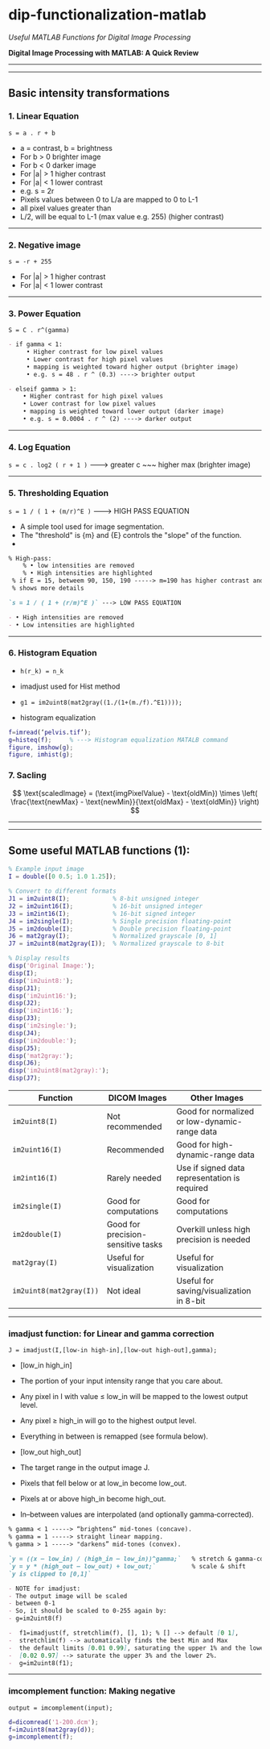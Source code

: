 # dip-functionalization-matlab

 *Useful MATLAB Functions for Digital Image Processing*

**Digital Image Processing with MATLAB: A Quick Review** 

-------------------------------------
-------------------------------------
## Basic intensity transformations

### 1. Linear Equation

`s = a . r + b`

-  a = contrast,  b = brightness
-  For b > 0 brighter image
-  For b < 0 darker image
-  For |a| > 1 higher contrast
-  For |a| < 1 lower contrast
-  e.g. s = 2r
-  Pixels values between 0 to L/a are mapped to 0 to L-1
-  all pixel values greater than 
-  L/2, will be equal to L-1 (max value e.g. 255) (higher contrast)
- -------------------------------------------------------
### 2. Negative image

`s = -r + 255`
- For |a| > 1 higher contrast
- For |a| < 1 lower contrast
- -------------------------------------------------------
### 3. Power Equation

`S = C . r^(gamma)`
```markdown
- if gamma < 1:
     • Higher contrast for low pixel values
     • Lower contrast for high pixel values
     • mapping is weighted toward higher output (brighter image)
     • e.g. s = 48 . r ^ (0.3) ----> brighter output

- elseif gamma > 1:
    • Higher contrast for high pixel values
    • Lower contrast for low pixel values
    • mapping is weighted toward lower output (darker image) 
    • e.g. s = 0.0004 . r ^ (2) ----> darker output
```
- -------------------------------------------------------
### 4. Log Equation

`s = c . log2 ( r + 1 )`  ---> greater c ~~~ higher max (brighter image)
- -------------------------------------------------------
### 5. Thresholding Equation


`s = 1 / ( 1 + (m/r)^E )` ---> HIGH PASS EQUATION

- A simple tool used for image segmentation.
- The "threshold" is {m} and {E} controls the "slope" of the function.
- 
```markdown 
% High-pass:
    % • low intensities are removed
    % • High intensities are highlighted
 % if E = 15, betweem 90, 150, 190 -----> m=190 has higher contrast and
 % shows more details
```

```markdown
`s = 1 / ( 1 + (r/m)^E )` ---> LOW PASS EQUATION

- • High intensities are removed
- • Low intensities are highlighted
```
- -------------------------------------------------------

### 6. Histogram Equation

- `h(r_k) = n_k`

- imadjust used for Hist method
- `g1 = im2uint8(mat2gray((1./(1+(m./f).^E1))));`
- histogram equalization 

```matlab
f=imread(‘pelvis.tif’);
g=histeq(f);     % ---> Histogram equalization MATALB command
figure, imshow(g);
figure, imhist(g);
```
### 7. Sacling

$$
\text{scaledImage} = (\text{imgPixelValue} - \text{oldMin}) \times \left( \frac{\text{newMax} - \text{newMin}}{\text{oldMax} - \text{oldMin}} \right)
$$

---------------------------------------
---------------------------------------
## Some useful MATLAB functions (1):

```matlab
% Example input image
I = double([0 0.5; 1.0 1.25]);

% Convert to different formats
J1 = im2uint8(I);            % 8-bit unsigned integer
J2 = im2uint16(I);           % 16-bit unsigned integer
J3 = im2int16(I);            % 16-bit signed integer
J4 = im2single(I);           % Single precision floating-point
J5 = im2double(I);           % Double precision floating-point
J6 = mat2gray(I);            % Normalized grayscale [0, 1]
J7 = im2uint8(mat2gray(I));  % Normalized grayscale to 8-bit

% Display results
disp('Original Image:');
disp(I);
disp('im2uint8:');
disp(J1);
disp('im2uint16:');
disp(J2);
disp('im2int16:');
disp(J3);
disp('im2single:');
disp(J4);
disp('im2double:');
disp(J5);
disp('mat2gray:');
disp(J6);
disp('im2uint8(mat2gray):');
disp(J7);
```

| Function                   | DICOM Images                           | Other Images                                         |
|---------------------------|----------------------------------------|------------------------------------------------------|
| `im2uint8(I)`             | Not recommended                        | Good for normalized or low-dynamic-range data        |
| `im2uint16(I)`            | Recommended                            | Good for high-dynamic-range data                     |
| `im2int16(I)`             | Rarely needed                          | Use if signed data representation is required        |
| `im2single(I)`            | Good for computations                  | Good for computations                                |
| `im2double(I)`            | Good for precision-sensitive tasks     | Overkill unless high precision is needed             |
| `mat2gray(I)`             | Useful for visualization               | Useful for visualization                             |
| `im2uint8(mat2gray(I))`   | Not ideal                              | Useful for saving/visualization in 8-bit             |

- --------------------------------------------------------------------------------------------------------------

### imadjust function: for Linear and gamma correction

`J = imadjust(I,[low-in high-in],[low-out high-out],gamma);`

- [low_in high_in]
- The portion of your input intensity range that you care about.
- Any pixel in I with value ≤ low_in will be mapped to the lowest output level.
- Any pixel ≥ high_in will go to the highest output level.
- Everything in between is remapped (see formula below).

- [low_out high_out]
- The target range in the output image J.
- Pixels that fell below or at low_in become low_out.
- Pixels at or above high_in become high_out.
- In–between values are interpolated (and optionally gamma‐corrected).

```markdown
% gamma < 1 -----> “brightens” mid‐tones (concave).
% gamma = 1 -----> straight linear mapping.
% gamma > 1 -----> "darkens” mid‐tones (convex).
```

```markdown
`y = ((x – low_in) / (high_in – low_in))^gamma;`   % stretch & gamma‐correction
`y = y * (high_out – low_out) + low_out;`          % scale & shift
`y is clipped to [0,1]`
```

```markdown
- NOTE for imadjust:
- The output image will be scaled 
- between 0-1
- So, it should be scaled to 0-255 again by:
- g=im2uint8(f)

-  f1=imadjust(f, stretchlim(f), [], 1); % [] --> default [0 1],
-  stretchlim(f) --> automatically finds the best Min and Max
-  the default limits [0.01 0.99], saturating the upper 1% and the lower 1%.
-  [0.02 0.97] --> saturate the upper 3% and the lower 2%.
-  g=im2uint8(f1);
```
- -------------------------------------------------------

### imcomplement function: Making negative

`output = imcomplement(input);`

```matlab
d=dicomread('1-200.dcm');
f=im2uint8(mat2gray(d));
g=imcomplement(f);
```

